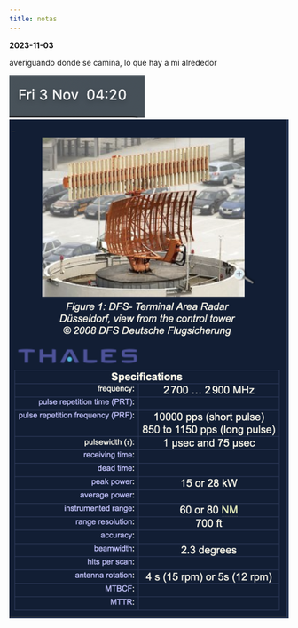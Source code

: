 ```yaml
---
title: notas
---
```


**2023-11-03**

averiguando donde se camina, lo que hay a mi alrededor

![](Screen%20Shot%202023-11-03%20at%2004.20.42.png)
![](Screen%20Shot%202023-11-03%20at%2004.21.21.png)

